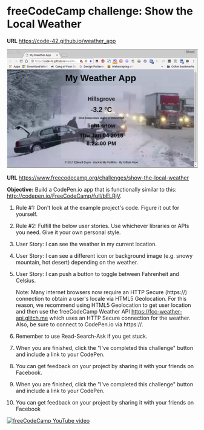 # freeCodeCamp challenge: Show the Local Weather

__URL__ https://code-42.github.io/weather_app

![Jan 4 2018 snow storm picture](/resources/weather_app.png "Jan 4 2018 snow storm picture")

__URL__ https://www.freecodecamp.org/challenges/show-the-local-weather

__Objective:__ Build a CodePen.io app that is functionally similar to this: http://codepen.io/FreeCodeCamp/full/bELRjV.

1. Rule #1: Don't look at the example project's code. Figure it out for yourself.

2. Rule #2: Fulfill the below user stories. Use whichever libraries or APIs you need. Give it your own personal style.

3. User Story: I can see the weather in my current location.

4. User Story: I can see a different icon or background image (e.g. snowy mountain, hot desert) depending on the weather.

5. User Story: I can push a button to toggle between Fahrenheit and Celsius.

   Note: Many internet browsers now require an HTTP Secure (https://) connection to obtain a user's locale via HTML5 Geolocation. For this reason, we recommend using HTML5 Geolocation to get user location and then use the freeCodeCamp Weather API https://fcc-weather-api.glitch.me which uses an HTTP Secure connection for the weather. Also, be sure to connect to CodePen.io via https://.

6. Remember to use Read-Search-Ask if you get stuck.

7. When you are finished, click the "I've completed this challenge" button and include a link to your CodePen.

8. You can get feedback on your project by sharing it with your friends on Facebook.

9. When you are finished, click the "I've completed this challenge" button and include a link to your CodePen.

10. You can get feedback on your project by sharing it with your friends on Facebook

[![freeCodeCamp YouTube video](https://www.youtube.com/embed/GCLiJU-vvVc)](https://www.youtube.com/embed/GCLiJU-vvVc)
